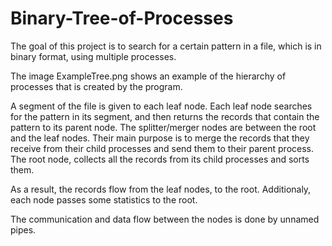 # Binary-Tree-of-Processes

The goal of this project is to search for a certain pattern in a file, which is in binary format, using multiple processes.

The image ExampleTree.png shows an example of the hierarchy of processes that is created by the program.  

A segment of the file is given to each leaf node. Each leaf node searches for the pattern in its segment, and then returns the records that contain the pattern to its parent node.
The splitter/merger nodes are between the root and the leaf nodes. Their main purpose is to merge the records that they receive from their child processes and send them to their parent process. The root node, collects all the records from its child processes and sorts them.  

As a result, the records flow from the leaf nodes, to the root. Additionaly, each node passes some statistics to the root.  

The communication and data flow between the nodes is done by unnamed pipes.
